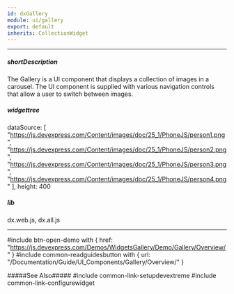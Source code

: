 ```yaml
---
id: dxGallery
module: ui/gallery
export: default
inherits: CollectionWidget
---
```

---
##### shortDescription
The Gallery is a UI component that displays a collection of images in a carousel. The UI component is supplied with various navigation controls that allow a user to switch between images.

##### widgettree
dataSource: [
    "https://js.devexpress.com/Content/images/doc/25_1/PhoneJS/person1.png",
    "https://js.devexpress.com/Content/images/doc/25_1/PhoneJS/person2.png",
    "https://js.devexpress.com/Content/images/doc/25_1/PhoneJS/person3.png",
    "https://js.devexpress.com/Content/images/doc/25_1/PhoneJS/person4.png"
],
height: 400

##### lib
dx.web.js, dx.all.js

---
#include btn-open-demo with {
    href: "https://js.devexpress.com/Demos/WidgetsGallery/Demo/Gallery/Overview/"
}
#include common-readguidesbutton with {
    url: "/Documentation/Guide/UI_Components/Gallery/Overview/"
}

#####See Also#####
#include common-link-setupdevextreme
#include common-link-configurewidget
